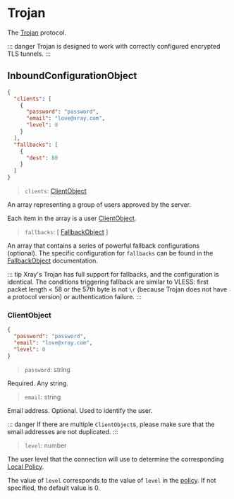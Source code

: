 # Trojan

The [Trojan](https://trojan-gfw.github.io/trojan/protocol) protocol.

::: danger Trojan is designed to work with correctly configured encrypted TLS tunnels. :::

## InboundConfigurationObject

```json
{
  "clients": [
    {
      "password": "password",
      "email": "love@xray.com",
      "level": 0
    }
  ],
  "fallbacks": [
    {
      "dest": 80
    }
  ]
}
```

> `clients`: [ClientObject](#clientobject)

An array representing a group of users approved by the server.

Each item in the array is a user [ClientObject](#clientobject).

> `fallbacks`: \[ [FallbackObject](../features/fallback.md) \]

An array that contains a series of powerful fallback configurations (optional). The specific configuration for `fallbacks` can be found in the [FallbackObject](../features/fallback.md#fallbacks-configuration) documentation.

::: tip
Xray's Trojan has full support for fallbacks, and the configuration is identical. The conditions triggering fallback are similar to VLESS: first packet length < 58 or the 57th byte is not `\r` (because Trojan does not have a protocol version) or authentication failure.
:::

### ClientObject

```json
{
  "password": "password",
  "email": "love@xray.com",
  "level": 0
}
```

> `password`: string

Required. Any string.

> `email`: string

Email address. Optional. Used to identify the user.

::: danger
If there are multiple `ClientObject`s, please make sure that the email addresses are not duplicated.
:::

> `level`: number

The user level that the connection will use to determine the corresponding [Local Policy](../policy.md#levelpolicyobject).

The value of `level` corresponds to the value of `level` in the [policy](../policy.md#policyobject). If not specified, the default value is 0.
